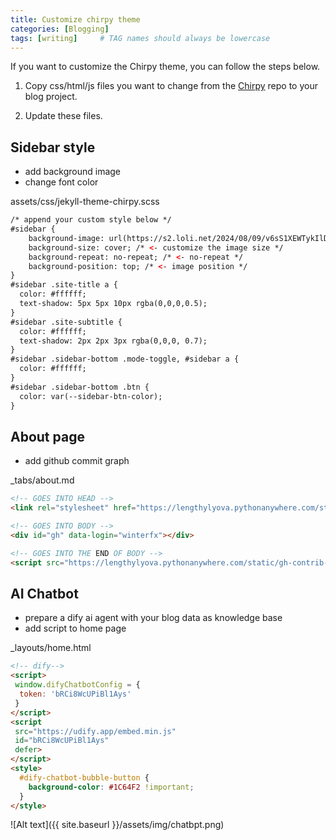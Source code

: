 ```yaml
---
title: Customize chirpy theme
categories: [Blogging]
tags: [writing]     # TAG names should always be lowercase
---
```

If you want to customize the Chirpy theme, you can follow the steps below.
1. Copy css/html/js files you want to change from the [Chirpy](https://github.com/cotes2020/jekyll-theme-chirpy) repo to your blog project.

2. Update these files.

## Sidebar style
- add background image
- change font color

assets/css/jekyll-theme-chirpy.scss

```html
/* append your custom style below */
#sidebar {
    background-image: url(https://s2.loli.net/2024/08/09/v6sS1XEWTykIlDb.jpg); /* <- change background image */
    background-size: cover; /* <- customize the image size */
    background-repeat: no-repeat; /* <- no-repeat */
    background-position: top; /* <- image position */
}
#sidebar .site-title a {
  color: #ffffff; 
  text-shadow: 5px 5px 10px rgba(0,0,0,0.5);
}
#sidebar .site-subtitle {
  color: #ffffff;
  text-shadow: 2px 2px 3px rgba(0,0,0, 0.7);
}
#sidebar .sidebar-bottom .mode-toggle, #sidebar a {
  color: #ffffff;
}
#sidebar .sidebar-bottom .btn {
  color: var(--sidebar-btn-color);
}
```
## About page
- add github commit graph

_tabs/about.md

```html
<!-- GOES INTO HEAD -->
<link rel="stylesheet" href="https://lengthylyova.pythonanywhere.com/static/gh-contrib-graph/gh.css">

<!-- GOES INTO BODY -->
<div id="gh" data-login="winterfx"></div>

<!-- GOES INTO THE END OF BODY -->
<script src="https://lengthylyova.pythonanywhere.com/static/gh-contrib-graph/gh.js"></script>
```

## AI Chatbot 
- prepare a dify ai agent with your blog data as knowledge base
- add script to home page

_layouts/home.html
```html
<!-- dify-->
<script>
 window.difyChatbotConfig = {
  token: 'bRCi8WcUPiBl1Ays'
 }
</script>
<script
 src="https://udify.app/embed.min.js"
 id="bRCi8WcUPiBl1Ays"
 defer>
</script>
<style>
  #dify-chatbot-bubble-button {
    background-color: #1C64F2 !important;
  }
</style>
```

![Alt text]({{ site.baseurl }}/assets/img/chatbpt.png)